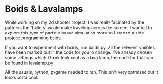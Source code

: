 # Boids & Lavalamps
While working on my 2d shooter project, I was really facinated by the patterns the 'bullets' would make traveling across the screen. 
I wanted to explore this type of particle based simulation more so I started a side project: programming boids. 

If you want to experiment with boids, run boids.py. All the relevent varibles have been marked out in the code for you to change.
I've already chosen some settings which I think look cool as a lava lamp, the code for that can be found in lavalamp.py

All the usuals, python, pygame needed to run. This isn't very optmised but it looks sorta cool. 
